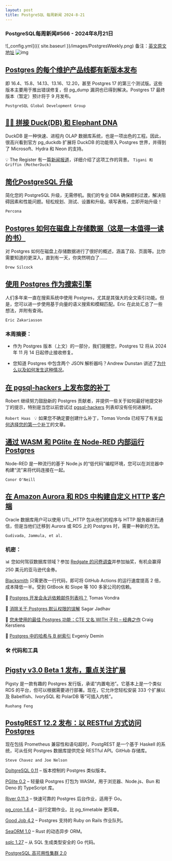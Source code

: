 ```yaml
---
layout: post
title: PostgreSQL 每周新闻 2024-8-21
---
```

### PostgreSQL每周新闻#566 - 2024年8月21日
![_config.yml]({{ site.baseurl }}/images/PostgresWeekly.png)
备注：[英文原文地址](https://postgresweekly.com/issues/566)
![img](https://res.cloudinary.com/cpress/image/upload/w_1280,e_sharpen:60,q_auto/ibspujzcfsdysseetixe.jpg)
## [Postgres 的每个维护产品线都有新版本发布](https://postgresweekly.com/link/158704/webb)
即 16.4、15.8、14.13、13.16、12.20，甚至 Postgres 17 的第三个测试版。这些版本主要用于推出错误修复，但 pg_dump 漏洞也已得到解决。Postgres 17 最终版本（暂定）预计将于 9 月发布。

`PostgreSQL Global Development Group `

## [🦆🐘 拼接 Duck(DB) 和 Elephant DNA](https://postgresweekly.com/link/158705/web)
DuckDB 是一种快速、进程内 OLAP 数据库系统，也是一项出色的工程。因此，很高兴看到官方 pg_duckdb 扩展将 DuckDB 的功能带入 Postgres 世界，并得到了 Microsoft、Hydra 和 Neon 的支持。

💡 The Register 有一篇[新闻报道](https://postgresweekly.com/link/158708/web)，详细介绍了这项工作的背景。
`Tigani 和 Griffin (MotherDuck) `
## [简化PostgreSQL 升级](https://postgresweekly.com/link/158703/web)
简化您的 PostgreSQL 升级，无需停机。我们的专业 DBA 确保顺利过渡，解决阻碍因素和性能问题。轻松规划、测试、设置和升级。填写表格，立即开始升级！


`Percona  `
## [Postgres 如何在磁盘上存储数据（这是一本值得一读的书）](https://postgresweekly.com/link/158709/web)
对 Postgres 如何在磁盘上存储数据进行了很好的概述，涵盖了段、页面等。比你需要知道的更深入，直到有一天，你突然明白了……


`Drew Silcock `
## [使用 Postgres 作为搜索引擎](https://postgresweekly.com/link/158710/web)
人们多年来一直在搜索系统中使用 Postgres，尤其是其强大的全文索引功能。但是，您可以进一步使用基于向量的语义搜索和模糊匹配。Eric 在此处汇总了一些想法，并附有查询。


`Eric Zakariasson `

### 本周摘要：

* 作为 Postgres 版本（上文）的一部分，我们提醒您，Postgres 12 将从 2024 年 11 月 14 日起停止接收修复。

* 您知道 Postgres 中包含两个 JSON 解析器吗？Andrew Dunstan 讲述了[为什么以及如何发生这种情况](https://postgresweekly.com/link/158711/web)。

## [在 pgsql-hackers 上发布您的补丁](https://postgresweekly.com/link/158237/web)
Robert 继续努力鼓励新的 Postgres 贡献者，并提供一些关于如何最好地提交补丁的提示，特别是当您以前尝试过 [pgsql-hackers](https://postgresweekly.com/link/158713/web) 列表却没有任何进展时。


`Robert Haas `
💡 如果您不确定要创建什么补丁，Tomas Vonda 已经写了有关[如何选择您的第一个补丁](https://postgresweekly.com/link/158714/web)的文章。
## [通过 WASM 和 PGlite 在 Node-RED 内部运行 Postgres](https://postgresweekly.com/link/158715/web)
Node-RED 是一种流行的基于 Node.js 的“低代码”编程环境，您可以在浏览器中构建“流”来将代码连接在一起。


`Conor O'Neill`
## [在 Amazon Aurora 和 RDS 中构建自定义 HTTP 客户端](https://postgresweekly.com/link/158717/web)
Oracle 数据库用户可以使用 UTL_HTTP 包从他们的程序与 HTTP 服务器进行通信，但是当他们迁移到 Aurora 或 RDS 上的 Postgres 时，需要一种新的方法。


`Gudivada, Jammula, et al.`

### 机密：

📊 您如何驾驭数据库领域？参加 [Redgate 的问卷调查](https://postgresweekly.com/link/158718/web)并参加抽奖，有机会赢得 250 美元的亚马逊代金券。

[Blacksmith](https://postgresweekly.com/link/158719/web) 只需更改一行代码，即可将 GitHub Actions 的运行速度提高 2 倍，成本降低一半。受到 GitBook 和 Slope 等 100 多家公司的信赖。

📄 [Postgres 开发会永远依赖邮件列表吗？](https://postgresweekly.com/link/158720/web) Tomas Vondra

📄 [消除关于 Postgres 默认权限的误解](https://postgresweekly.com/link/158721/web) Sagar Jadhav

📄 [您未使用的最佳 Postgres 功能：CTE 又名 WITH 子句 – 经典之作](https://postgresweekly.com/link/158722/web) Craig Kerstiens

📄 [Postgres 中的哈希与 B 树索引](https://postgresweekly.com/link/158723/web) Evgeniy Demin

### 🛠 代码和工具
## [Pigsty v3.0 Beta 1 发布，重点关注扩展](https://postgresweekly.com/link/158724/web)
Pigsty 是一款有趣的 Postgres 发行版，承诺“内置电池”。它基本上是一个类似 RDS 的平台，但可以根据需要进行部署。现在，它允许您轻松安装 333 个扩展以及 Babelfish、IvorySQL 和 PolarDB 等“可插入内核”。


`Ruohang Feng`
## [PostgREST 12.2 发布：以 RESTful 方式访问 Postgres](https://postgresweekly.com/link/158726/web)
现在包括 Prometheus 兼容性和语句超时，PostgREST 是一个基于 Haskell 的系统，可从任何 Postgres 数据库提供完全 RESTful API。GitHub 存储库。


`Steve Chavez and Joe Nelson`

[DoltgreSQL 0.11](https://postgresweekly.com/link/158728/web) – 版本控制的 Postgres 类似版本。

[PGlite 0.2](https://postgresweekly.com/link/158729/web) – 轻量级 Postgres 打包为 WASM，用于浏览器、Node.js、Bun 和 Deno 的 TypeScript 库。

[River 0.11.3](https://postgresweekly.com/link/158730/web) – 快速可靠的 Postgres 后台作业，适用于 Go。

[pg_cron 1.6.4](https://postgresweekly.com/link/158731/web) – 运行定期作业。比 pg_timetable 更简单。

[Good Job 4.2](https://postgresweekly.com/link/158732/web) – Postgres 支持的 Ruby on Rails 作业队列。

[SeaORM 1.0](https://postgresweekly.com/link/158733/web) – Rust 的动态异步 ORM。

[sqlc 1.27](https://postgresweekly.com/link/158734/web) – 从 SQL 生成类型安全的 Go 代码。

[PostgreSQL 高可用性集群 2.0](https://postgresweekly.com/link/158735/web)